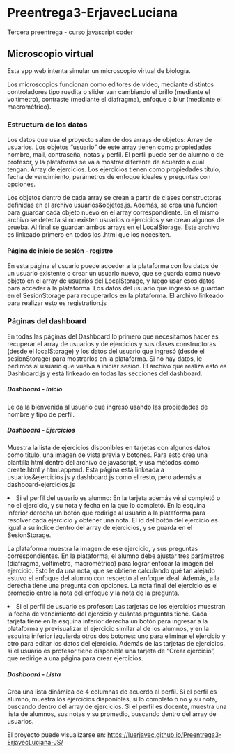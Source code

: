 # Preentrega3-ErjavecLuciana
Tercera preentrega - curso javascript coder

<b><h2>Microscopio virtual</h2></b>
Esta app web intenta simular un microscopio virtual de biología. 

Los microscopios funcionan como editores de video, mediante distintos controladores tipo ruedita o slider van cambiando el brillo (mediante el voltímetro), contraste (mediante el diafragma), enfoque o blur (mediante el macrométrico).

<b><h3>Estructura de los datos</h3></b>
Los datos que usa el proyecto salen de dos arrays de objetos: 
Array de usuarios. Los objetos “usuario” de este array tienen como propiedades nombre, mail, contraseña, notas y perfil. El perfil puede ser de alumno o de profesor, y la plataforma se va a mostrar diferente de acuerdo a cuál tengan.
Array de ejercicios. Los ejercicios tienen como propiedades título, fecha de vencimiento, parámetros de enfoque ideales y preguntas con opciones.

Los objetos dentro de cada array se crean a partir de clases constructoras definidas en el archivo usuarios&objetos.js. Además, se crea una función para guardar cada objeto nuevo en el array correspondiente. En el mismo archivo se detecta si no existen usuarios o ejercicios y se crean algunos de prueba. Al final se guardan ambos arrays en el LocalStorage.
Este archivo es linkeado primero en todos los .html que los necesiten.

<b><h4>Página de inicio de sesión - registro</h4></b>
En esta página el usuario puede acceder a la plataforma con los datos de un usuario existente o crear un usuario nuevo, que se guarda como nuevo objeto en el array de usuarios del LocalStorage, y luego usar esos datos para acceder a la plataforma. Los datos del usuario que ingresó se guardan en el SesionStorage para recuperarlos en la plataforma. El archivo linkeado para realizar esto es registration.js

<b><h3>Páginas del dashboard</h3></b>
En todas las páginas del Dashboard lo primero que necesitamos hacer es recuperar el array de usuarios y de ejercicios y sus clases constructoras (desde el localStorage) y los datos del usuario que ingresó (desde el sesionStorage) para mostrarlos en la plataforma. Si no hay datos, le pedimos al usuario que vuelva a iniciar sesión. El archivo que realiza esto es Dashboard.js y está linkeado en todas las secciones del dashboard.

<b><h5>Dashboard - Inicio</h5></b>
Le da la bienvenida al usuario que ingresó usando las propiedades de nombre y tipo de perfil.

<b><h5>Dashboard - Ejercicios</h5></b>
Muestra la lista de ejercicios disponibles en tarjetas con algunos datos como título, una imagen de vista previa y botones. Para esto crea una plantilla html dentro del archivo de javascript, y usa métodos como create.html y html.append. Esta página está linkeada a usuarios&ejercicios.js y dashboard.js como el resto, pero además a dashboard-ejercicios.js

<li>Si el perfil del usuario es alumno: 
En la tarjeta además vé si completó o no el ejercicio, y su nota y fecha en la que lo completó. En la esquina inferior derecha un botón que redirige al usuario a la plataforma para resolver cada ejercicio y obtener una nota. El id del botón del ejercicio es igual a su índice dentro del array de ejercicios, y se guarda en el SesionStorage.

La plataforma muestra la imagen de ese ejercicio, y sus preguntas correspondientes. En la plataforma, el alumno debe ajustar tres parámetros (diafragma, voltímetro, macrométrico) para lograr enfocar la imagen del ejercicio. Esto le da una nota, que se obtiene calculando qué tan alejado estuvo el enfoque del alumno con respecto al enfoque ideal.
Además, a la derecha tiene una pregunta con opciones.
La nota final del ejercicio es el promedio entre la nota del enfoque y la nota de la pregunta. 

<li>Si el perfil de usuario es profesor:
Las tarjetas de los ejercicios muestran la fecha de vencimiento del ejercicio y cuántas preguntas tiene. Cada tarjeta tiene en la esquina inferior derecha un botón para ingresar a la plataforma y previsualizar el ejercicio similar al de los alumnos, y en la esquina inferior izquierda otros dos botones: uno para eliminar el ejercicio y otro para editar los datos del ejercicio. 
Además de las tarjetas de ejercicios, si el usuario es profesor tiene disponible una tarjeta de “Crear ejercicio”, que redirige a una página para crear ejercicios.

<b><h5>Dashboard - Lista</h5></b>
Crea una lista dinámica de 4 columnas de acuerdo al perfil.
Si el perfil es alumno, muestra los ejercicios disponibles, si lo completó o no y su nota, buscando dentro del array de ejercicios.
Si el perfil es docente, muestra una lista de alumnos, sus notas y su promedio, buscando dentro del array de usuarios.

El proyecto puede visualizarse en:
https://luerjavec.github.io/Preentrega3-ErjavecLuciana-JS/
